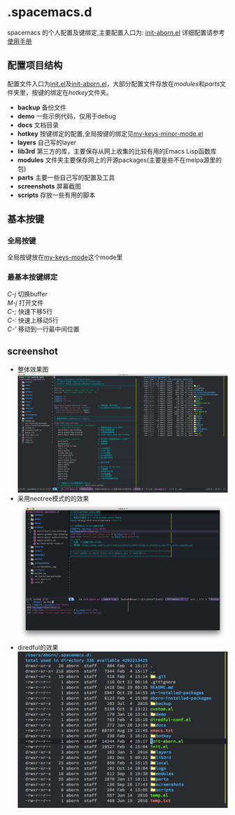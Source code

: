 # .spacemacs.d
spacemacs 的个人配置及键绑定,主要配置入口为: [init-aborn.el](https://github.com/aborn/.spacemacs.d/blob/master/init-aborn.el)
详细配置请参考[使用手册](./docs/manual.org)

## 配置项目结构
配置文件入口为[init.el](./init.el)及[init-aborn.el](./init-aborn.el)，大部分配置文件存放在*modules*和*parts*文件夹里，按键的绑定在*hotkey*文件夹。
* **backup** 备份文件  
* **demo** 一些示例代码，仅用于debug  
* **docs** 文档目录  
* **hotkey** 按键绑定的配置,全局按键的绑定见[my-keys-minor-mode.el](./hotkey/my-keys-minor-mode.el)  
* **layers** 自己写的layer  
* **lib3rd** 第三方的库，主要保存从网上收集的比较有用的Emacs Lisp函数库  
* **modules** 文件夹主要保存网上的开源packages(主要是些不在melpa源里的包)  
* **parts** 主要一些自己写的配置及工具  
* **screenshots** 屏幕截图  
* **scripts** 存放一些有用的脚本  

## 基本按键
### 全局按键
全局按键放在[my-keys-mode](./hotkey/my-keys-minor-mode.el)这个mode里

### 最基本按键绑定
*C-j* 切换buffer  
*M-j* 打开文件  
*C-;* 快速下移5行  
*C-:* 快速上移动5行  
*C-'* 移动到一行最中间位置  

## screenshot 
* 整体效果图  
![](screenshots/screenshot1.png "spacemacs整体效果图")
* 采用neotree模式的的效果  
![](screenshots/screenshot2.jpg "spacemacs neotree")
* diredful的效果  
![](screenshots/screenshot3.png "diredful的效果")
